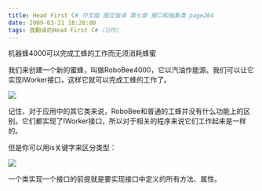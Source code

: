```yaml
---
title: Head First C# 中文版 图文皆译 第七章 接口和抽象类 page264
date: 2009-03-21 18:28:00
tags: 我翻译的Head First C#（习作）
---
```

机器蜂4000可以完成工蜂的工作而无须消耗蜂蜜

  

我们来创建一个新的蜜蜂，叫做RoboBee4000，它以汽油作能源。我们可以让它实现IWorker接口，这样它就可以完成工蜂的工作了。

  

![](https://p-blog.csdn.net/images/p_blog_csdn_net/cuipengfei1/EntryImages/20090321/2009-03-21_18-05-04.jpg)

记住，对于应用中的其它类来说，RoboBee和普通的工蜂并没有什么功能上的区别。它们都实现了IWorker接口，所以对于相关的程序来说它们工作起来是一样的。

  

但是你可以用is关键字来区分类型：

  

![](https://p-blog.csdn.net/images/p_blog_csdn_net/cuipengfei1/EntryImages/20090321/2009-03-21_18-16-50.jpg)

一个类实现一个接口的前提就是要实现接口中定义的所有方法、属性。



